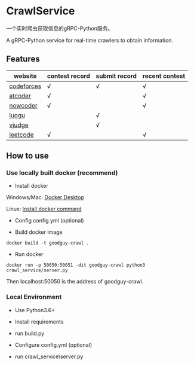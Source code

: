 # CrawlService

一个实时爬虫获取信息的gRPC-Python服务。

A gRPC-Python service for real-time crawlers to obtain information.

## Features

|website|contest record|submit record|recent contest|
|----|----|----|----|
|[codeforces](https://codeforces.com/)|√|√|√|
|[atcoder](https://atcoder.jp)|√| |√|
|[nowcoder](https://nowcoder.com)|√| |√|
|[luogu](https://luogu.com.cn)| |√| |
|[vjudge](https://vjudge.net)| |√| |
|[leetcode](https://leetcode-cn.com)|√| |√|

## How to use

### Use locally built docker (recommend)

- Install docker

Windows/Mac: [Docker Desktop](https://www.docker.com/get-started)

Linux: [Install docker command](https://command-not-found.com/docker)

- Config config.yml (optional)

- Build docker image

`docker build -t goodguy-crawl .`

- Run docker

`docker run -p 50050:50051 -dit goodguy-crawl python3 crawl_service/server.py`

Then localhost:50050 is the address of goodguy-crawl.

### Local Environment

- Use Python3.6+

- Install requirements 

- run build.py

- Configure config.yml (optional)

- run crawl_service\server.py
